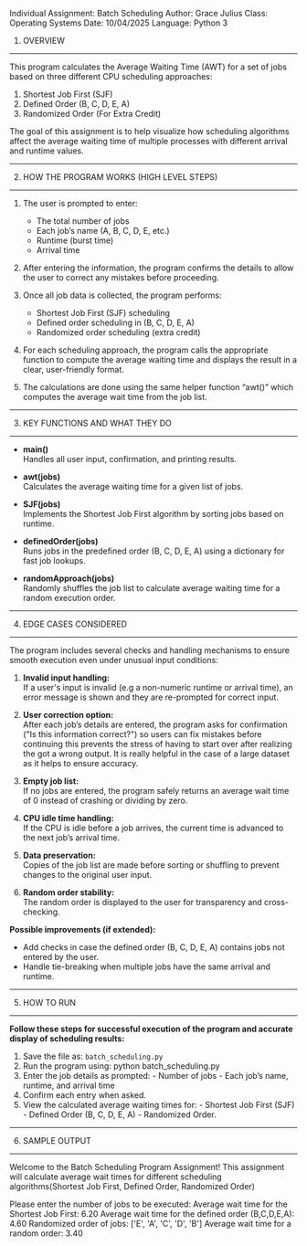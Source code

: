 
Individual Assignment: Batch Scheduling
Author: Grace Julius
Class: Operating Systems
Date: 10/04/2025
Language: Python 3


1. OVERVIEW
------------------------------------------------------------
This program calculates the Average Waiting Time (AWT) for a set of jobs
based on three different CPU scheduling approaches:

   1. Shortest Job First (SJF)
   2. Defined Order (B, C, D, E, A)
   3. Randomized Order (For Extra Credit)

The goal of this assignment is to help visualize how scheduling algorithms affect the average
waiting time of multiple processes with different arrival and runtime values.

------------------------------------------------------------
2. HOW THE PROGRAM WORKS (HIGH LEVEL STEPS)
------------------------------------------------------------
1. The user is prompted to enter:
      - The total number of jobs
      - Each job’s name (A, B, C, D, E, etc.)
      - Runtime (burst time)
      - Arrival time

2. After entering the information, the program confirms the details to allow
   the user to correct any mistakes before proceeding.

3. Once all job data is collected, the program performs:
      - Shortest Job First (SJF) scheduling
      - Defined order scheduling in (B, C, D, E, A)
      - Randomized order scheduling (extra credit)

4. For each scheduling approach, the program calls the appropriate function
   to compute the average waiting time and displays the result in a clear,
   user-friendly format.

5. The calculations are done using the same helper function “awt()” which
   computes the average wait time from the job list.

------------------------------------------------------------
3. KEY FUNCTIONS AND WHAT THEY DO
------------------------------------------------------------
- **main()**  
  Handles all user input, confirmation, and printing results.

- **awt(jobs)**  
  Calculates the average waiting time for a given list of jobs.

- **SJF(jobs)**  
  Implements the Shortest Job First algorithm by sorting jobs based on runtime.

- **definedOrder(jobs)**  
  Runs jobs in the predefined order (B, C, D, E, A) using a dictionary for
  fast job lookups.

- **randomApproach(jobs)**  
  Randomly shuffles the job list to calculate average waiting time for a
  random execution order.

------------------------------------------------------------
4. EDGE CASES CONSIDERED
------------------------------------------------------------
The program includes several checks and handling mechanisms to ensure smooth
execution even under unusual input conditions:

1. **Invalid input handling:**  
   If a user's input is invalid (e.g a non-numeric runtime or arrival time), an error message
   is shown and they are re-prompted for correct input.

2. **User correction option:**  
   After each job’s details are entered, the program asks for confirmation
   ("Is this information correct?") so users can fix mistakes before continuing 
   this prevents the stress of having to start over after realizing the got a wrong output.
   It is really helpful in the case of a large dataset as it helps to ensure accuracy.

3. **Empty job list:**  
   If no jobs are entered, the program safely returns an average wait time of 0
   instead of crashing or dividing by zero.

4. **CPU idle time handling:**  
   If the CPU is idle before a job arrives, the current time is advanced to
   the next job’s arrival time.

5. **Data preservation:**  
   Copies of the job list are made before sorting or shuffling to prevent
   changes to the original user input.

6. **Random order stability:**  
   The random order is displayed to the user for transparency and cross-checking.

**Possible improvements (if extended):**
- Add checks in case the defined order (B, C, D, E, A) contains jobs not entered by the user.
- Handle tie-breaking when multiple jobs have the same arrival and runtime.

------------------------------------------------------------
5. HOW TO RUN
------------------------------------------------------------
**Follow these steps for successful execution of the program and accurate display of scheduling results:**

1. Save the file as: `batch_scheduling.py`
2. Run the program using:
       python batch_scheduling.py
3. Enter the job details as prompted:
       - Number of jobs
       - Each job’s name, runtime, and arrival time
4. Confirm each entry when asked.
5. View the calculated average waiting times for:
       - Shortest Job First (SJF)
       - Defined Order (B, C, D, E, A)
       - Randomized Order.
       
------------------------------------------------------------
6. SAMPLE OUTPUT
------------------------------------------------------------
Welcome to the Batch Scheduling Program Assignment!
This assignment will calculate average wait times 
for different scheduling algorithms(Shortest Job First, Defined Order, Randomized Order)

Please enter the number of jobs to be executed: 
Average wait time for the Shortest Job First: 6.20
Average wait time for the defined order (B,C,D,E,A): 4.60
Randomized order of jobs: ['E', 'A', 'C', 'D', 'B']
Average wait time for a random order: 3.40



